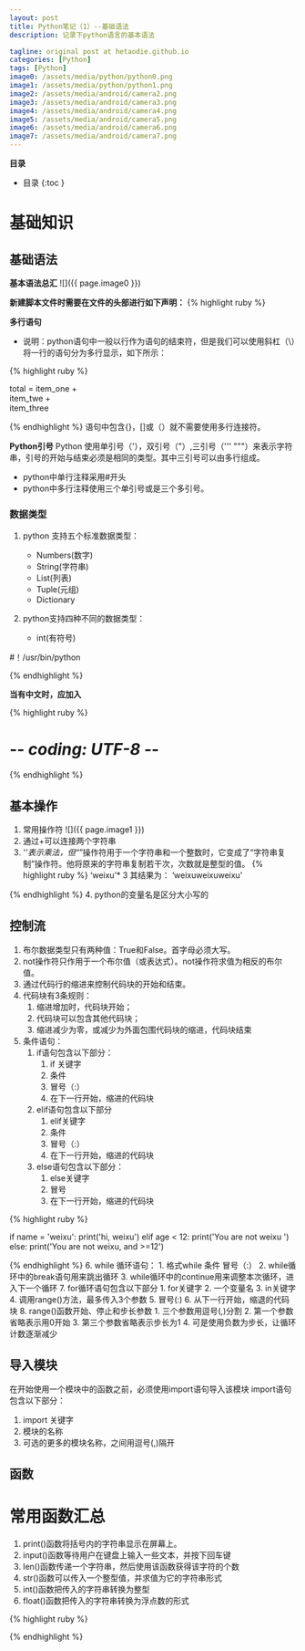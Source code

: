 ```yaml
---
layout: post
title: Python笔记（1）--基础语法
description: 记录下python语言的基本语法

tagline: original post at hetaodie.github.io
categories: [Python]
tags: [Python]
image0: /assets/media/python/python0.png
image1: /assets/media/python/python1.png
image2: /assets/media/android/camera2.png
image3: /assets/media/android/camera3.png
image4: /assets/media/android/camera4.png
image5: /assets/media/android/camera5.png
image6: /assets/media/android/camera6.png
image7: /assets/media/android/camera7.png
---
```


**目录**

* 目录
 {:toc  }

  
# 基础知识

## 基础语法
 
**基本语法总汇**
   ![]({{ page.image0 }})
   
**新建脚本文件时需要在文件的头部进行如下声明：**
{% highlight ruby %}

**多行语句**

- 说明：python语句中一般以行作为语句的结束符，但是我们可以使用斜杠（\）将一行的语句分为多行显示，如下所示：

{% highlight ruby %}

total = item_one + \
		 item_twe + \
		 item_three

{% endhighlight %} 
语句中包含{}，[]或（）就不需要使用多行连接符。

**Python引号**
Python 使用单引号（'），双引号（"）,三引号（''' """）来表示字符串，引号的开始与结束必须是相同的类型。其中三引号可以由多行组成。

- python中单行注释采用#开头
- python中多行注释使用三个单引号或是三个多引号。

### 数据类型
1. python 支持五个标准数据类型：
	- Numbers(数字)
	- String(字符串)
	- List(列表)
	- Tuple(元组)
	- Dictionary

2. python支持四种不同的数据类型：
	- int(有符号)

#！/usr/bin/python
 
{% endhighlight %}

**当有中文时，应加入**

{% highlight ruby %}
# -*- coding: UTF-8 -*-  
{% endhighlight %} 

## 基本操作
 
 1. 常用操作符
 ![]({{ page.image1 }})
 2. 通过+可以连接两个字符串
 3. ‘*’表示乘法，但“*”操作符用于一个字符串和一个整数时，它变成了“字符串复制”操作符。他将原来的字符串复制若干次，次数就是整型的值。
 {% highlight ruby %}
‘weixu’* 3
其结果为：
 ‘weixuweixuweixu’
 
{% endhighlight %}
4. python的变量名是区分大小写的

## 控制流

1. 布尔数据类型只有两种值：True和False。首字母必须大写。
2. not操作符只作用于一个布尔值（或表达式）。not操作符求值为相反的布尔值。
3. 通过代码行的缩进来控制代码块的开始和结束。
4. 代码块有3条规则：
	1. 缩进增加时，代码块开始；
	2. 代码块可以包含其他代码块；
	3. 缩进减少为零，或减少为外面包围代码块的缩进，代码块结束
5. 条件语句：
	1. if语句包含以下部分：
		1. if 关键字
		2. 条件
		3. 冒号（:）
		4. 在下一行开始，缩进的代码块
	2. elif语句包含以下部分
		1. elif关键字
		2. 条件
		3. 冒号（:）
		4. 在下一行开始，缩进的代码块
	3. else语句包含以下部分：
		1. else关键字
		2. 冒号
		3. 在下一行开始，缩进的代码块

{% highlight ruby %}

if name = 'weixu':
    print('hi, weixu')
elif age < 12:
    print('You are not weixu ')
else:
    print('You are not weixu, and >=12')
    
{% endhighlight %}
6. while 循环语句：
	1. 格式while 条件 冒号（:）
	2. while循环中的break语句用来跳出循环
	3. while循环中的continue用来调整本次循环，进入下一个循环
7. for循环语句包含以下部分
	1. for关键字
	2. 一个变量名
	3. in关键字
	4. 调用range()方法，最多传入3个参数
	5. 冒号(:)
	6. 从下一行开始，缩退的代码块
8. range()函数开始、停止和步长参数
	1. 三个参数用逗号(,)分割
	2. 第一个参数省略表示用0开始
	3. 第三个参数省略表示步长为1
	4. 可是使用负数为步长，让循环计数逐渐减少

## 导入模块
在开始使用一个模块中的函数之前，必须使用import语句导入该模块
import语句包含以下部分：
1. import 关键字
2. 模块的名称
3. 可选的更多的模块名称，之间用逗号(,)隔开

## 函数
	
	


# 常用函数汇总
1. print()函数将括号内的字符串显示在屏幕上。
2. input()函数等待用户在键盘上输入一些文本，并按下回车键
3. len()函数传递一个字符串，然后使用该函数获得该字符的个数
4. str()函数可以传入一个整型值，并求值为它的字符串形式
5. int()函数把传入的字符串转换为整型
6. float()函数把传入的字符串转换为浮点数的形式
 
{% highlight ruby %}

{% endhighlight %}

<!--本文所用的超链接-->

[1]:https://github.com/hetaodie/AVAudioRecorderDemo.git
